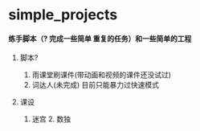 # simple_projects

#### 练手脚本（? 完成一些简单 重复的任务）和一些简单的工程

1. 脚本?

	1. 雨课堂刷课件(带动画和视频的课件还没试过)
	2. 词达人(未完成) 目前只能暴力过快速模式
	
2. 课设

	1. 迷宫
    	2. 数独
